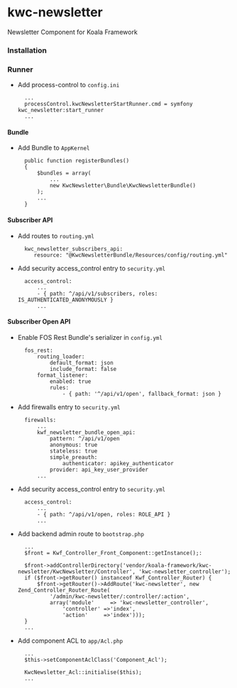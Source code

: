 # kwc-newsletter
Newsletter Component for Koala Framework

### Installation

### Runner

* Add process-control to `config.ini`

        ...
        processControl.kwcNewsletterStartRunner.cmd = symfony kwc_newsletter:start_runner
        ...

#### Bundle

* Add Bundle to `AppKernel`

        public function registerBundles()
        {
            $bundles = array(
                ...
                new KwcNewsletter\Bundle\KwcNewsletterBundle()
            );
            ...
        }

#### Subscriber API

* Add routes to `routing.yml`

        kwc_newsletter_subscribers_api:
           resource: "@KwcNewsletterBundle/Resources/config/routing.yml"

* Add security access_control entry to `security.yml`

        access_control:
            ...
            - { path: ^/api/v1/subscribers, roles: IS_AUTHENTICATED_ANONYMOUSLY }
            ...

#### Subscriber Open API

* Enable FOS Rest Bundle's serializer in `config.yml`

        fos_rest:
            routing_loader:
                default_format: json
                include_format: false
            format_listener:
                enabled: true
                rules:
                    - { path: '^/api/v1/open', fallback_format: json }
                
* Add firewalls entry to `security.yml`

        firewalls:
            ...
            kwf_newsletter_bundle_open_api:
                pattern: ^/api/v1/open
                anonymous: true
                stateless: true
                simple_preauth:
                    authenticator: apikey_authenticator
                provider: api_key_user_provider
            ...

* Add security access_control entry to `security.yml`

        access_control:
            ...
            - { path: ^/api/v1/open, roles: ROLE_API }
            ...

* Add backend admin route to `bootstrap.php`

        ...
        $front = Kwf_Controller_Front_Component::getInstance();:

        $front->addControllerDirectory('vendor/koala-framework/kwc-newsletter/KwcNewsletter/Controller', 'kwc-newsletter_controller');
        if ($front->getRouter() instanceof Kwf_Controller_Router) {
            $front->getRouter()->AddRoute('kwc-newsletter', new Zend_Controller_Router_Route(
                '/admin/kwc-newsletter/:controller/:action',
                array('module'     => 'kwc-newsletter_controller',
                    'controller' =>'index',
                    'action'     =>'index')));
        }        
        ...
        
* Add component ACL to `app/Acl.php`

        ...
        $this->setComponentAclClass('Component_Acl');

        KwcNewsletter_Acl::initialise($this);
        ...
